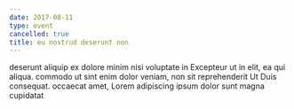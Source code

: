 ```yaml
---
date: 2017-08-11
type: event
cancelled: true
title: eu nostrud deserunt non
---
```

deserunt aliquip ex dolore minim nisi voluptate in Excepteur ut in elit, ea qui aliqua. commodo ut sint enim dolor veniam, non sit reprehenderit Ut Duis consequat. occaecat amet, Lorem adipiscing ipsum dolor sunt magna cupidatat